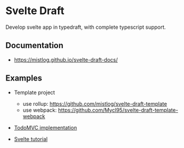 # Svelte Draft

Develop svelte app in typedraft, with complete typescript support.

## Documentation

* https://mistlog.github.io/svelte-draft-docs/


## Examples

* Template project
    * use rollup: https://github.com/mistlog/svelte-draft-template
    * use webpack: https://github.com/Mycl95/svelte-draft-template-webpack

* [TodoMVC implementation](https://github.com/mistlog/svelte-draft-todo-mvc)

* [Svelte tutorial](https://github.com/mistlog/svelte-draft-tutorial)